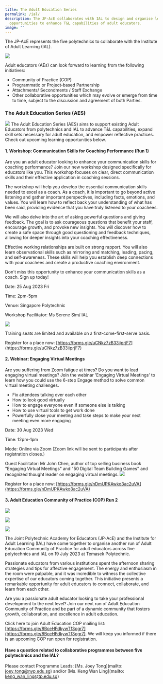 ```yaml
---
title: The Adult Education Series
permalink: /ial/
description: The JP-AcE collaborates with IAL to design and organise learning
  opportunities to enhance T&L capabilities of adult educators.
image: ""
---
```

The JP-AcE represents the five polytechnics to collaborate with the Institute of Adult Learning (IAL).

![](/images/54123485_ML.jpg)

Adult educators (AEs) can look forward to learning from the following initiatives:

* Community of Practice (COP)
* Programmatic or Project-based Partnership
* Attachments/ Secondments / Staff Exchange
* Other collaborative opportunities which may evolve or emerge from time to time, subject to the discussion and agreement of both Parties.



### The Adult Education Series (AES)
![](/images/aes%20banner%205.png)
The Adult Education Series (AES) aims to support existing Adult Educators from polytechnics and IAL to advance T&L capabilities, expand skill sets necessary for adult education, and empower reflective practices. Check out upcoming learning opportunities below.


#### 1. Workshop: Communication Skills for Coaching Performance (Run 1)

Are you an adult educator looking to enhance your communication skills for coaching performance? Join our new workshop designed specifically for educators like you. This workshop focuses on clear, direct communication skills and their effective application in coaching sessions.

The workshop will help you develop the essential communication skills needed to excel as a coach. As a coach, it is important to go beyond active listening and gather important perspectives, including facts, emotions, and values. You will learn how to reflect back your understanding of what has been said, providing evidence that you have truly listened to your coachees.

We will also delve into the art of asking powerful questions and giving feedback. The goal is to ask courageous questions that benefit your staff, encourage growth, and provoke new insights. You will discover how to create a safe space through good questioning and feedback techniques, allowing for deeper insights into your coaching effectiveness.

Effective working relationships are built on strong rapport. You will also learn observational skills such as mirroring and matching, leading, pacing, and self-awareness. These skills will help you establish deep connections with your coachees and create a productive coaching environment.

Don't miss this opportunity to enhance your communication skills as a coach. Sign up today!

Date: 25 Aug 2023 Fri

Time: 2pm-5pm

Venue: Singapore Polytechnic 

Workshop Facilitator: Ms Serene Sim/ IAL

![](/images/serene%20sim%202.jpg)

Training seats are limited and available on a first-come-first-serve basis.

Register for a place now: [https://forms.gle/uCNkz7zB33iiprjF7](https://forms.gle/uCNkz7zB33iiprjF7)


#### 2. Webinar: Engaging Virtual Meetings

Are you suffering from Zoom fatigue at times?
Do you want to lead engaging virtual meetings?
Join the webinar 'Engaging Virtual Meetings' to learn how you could use the 6-step Engage method to solve common virtual meeting challenges.

* Fix attendees talking over each other
* How to look good virtually
* How to engage everyone even if someone else is talking
* How to use virtual tools to get work done
* Powerfully close your meeting and take steps to make your next meeting even more engaging

Date: 30 Aug 2023 Wed

Time: 12pm-1pm

Mode: Online via Zoom (Zoom link will be sent to participants after registration closes.)

Guest Facilitator: Mr John Chen, author of top selling business book "Engaging Virtual Meetings" and "50 Digital Team Building Games" and recognized thought leader on engaging virtual meetings.
![](/images/john%20chen2.jpg)

Register for a place now: [https://forms.gle/nDmUPKAwko3ac2uVA](https://forms.gle/nDmUPKAwko3ac2uVA)


                  

#### 3. Adult Education Community of Practice (COP) Run 2 
![](/images/navy%20and%20dark%20red%20creative%20illustrated%20business%20marketing%20plant%20presentation.png)

![](/images/cop%20run%202-3.jpg)

![](/images/cop%20run%202-4.jpg)

The Joint Polytechnic Academy for Educators (JP-AcE) and the Institute for Adult Learning (IAL) have come together to organise another run of Adult Education Community of Practice for adult educators across five polytechnics and IAL on 19 July 2023 at Temasek Polytechnic. 
  
Passionate educators from various institutions spent the afternoon sharing strategies and tips for affective engagement. The energy and enthusiasm in the room were palpable, and it was incredible to witness the collective expertise of our educators coming together. This initiative presents a remarkable opportunity for adult educators to connect, collaborate, and learn from each other.  
  
Are you a passionate adult educator looking to take your professional development to the next level? Join our next run of Adult Education Community of Practice and be part of a dynamic community that fosters growth, collaboration, and excellence in adult education. 

Click here to join Adult Education COP mailing list:[https://forms.gle/8BceHFdkywTf3ogr7](https://forms.gle/8BceHFdkywTf3ogr7). We will keep you informed if there is an upcoming COP run open for registration.
	 
	 
	                      
#### Have a question related to collaborative programmes between five polytechnics and the IAL?   	                                                      
Please contact Programme Leads: [Ms. Joey Tong](mailto: joey_tong@nyp.edu.sg) and/or [Ms. Keng Wan Ling](mailto: keng_wan_ling@tp.edu.sg)